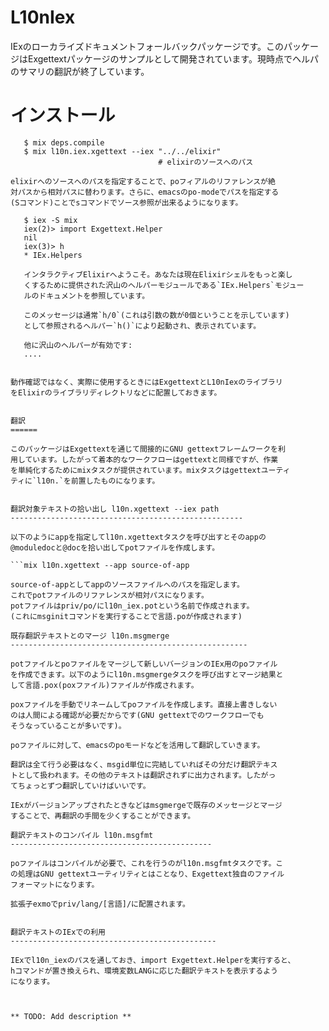 L10nIex
=======

IExのローカライズドキュメントフォールバックパッケージです。このパッケー
ジはExgettextパッケージのサンプルとして開発されています。現時点でヘルパ
のサマリの翻訳が終了しています。

インストール
============

```$ mix deps.get
   $ mix deps.compile
   $ mix l10n.iex.xgettext --iex "../../elixir" 
                                 # elixirのソースへのパス

elixirへのソースへのパスを指定することで、poフィアルのリファレンスが絶
対パスから相対パスに替わります。さらに、emacsのpo-modeでパスを指定する
(Sコマンド)ことでsコマンドでソース参照が出来るようになります。

   $ iex -S mix
   iex(2)> import Exgettext.Helper
   nil
   iex(3)> h 
   * IEx.Helpers
   
   インタラクティブElixirへようこそ。あなたは現在Elixirシェルをもっと楽し
   くするために提供された沢山のヘルパーモジュールである`IEx.Helpers`モジュー
   ルのドキュメントを参照しています。
   
   このメッセージは通常`h/0`(これは引数の数が0個ということを示しています)
   として参照されるヘルパー`h()`により起動され、表示されています。
   
   他に沢山のヘルパーが有効です:
   ....


動作確認ではなく、実際に使用するときにはExgettextとL10nIexのライブラリ
をElixirのライブラリディレクトリなどに配置しておきます。


翻訳
======

このパッケージはExgettextを通じて間接的にGNU gettextフレームワークを利
用しています。したがって着本的なワークフローはgettextと同様ですが、作業
を単純化するためにmixタスクが提供されています。mixタスクはgettextユーティ
ティに`l10n.`を前置したものになります。


翻訳対象テキストの拾い出し l10n.xgettext --iex path
----------------------------------------------------

以下のようにappを指定してl10n.xgettextタスクを呼び出すとそのappの
@moduledocと@docを拾い出してpotファイルを作成します。

```mix l10n.xgettext --app source-of-app

source-of-appとしてappのソースファイルへのパスを指定します。
これでpotファイルのリファレンスが相対パスになります。
potファイルはpriv/po/にl10n_iex.potという名前で作成されます。
(これにmsginitコマンドを実行することで言語.poが作成されます)

既存翻訳テキストとのマージ l10n.msgmerge
-----------------------------------------------------

potファイルとpoファイルをマージして新しいバージョンのIEx用のpoファイル
を作成できます。以下のようにl10n.msgmergeタスクを呼び出すとマージ結果と
して言語.pox(poxファイル)ファイルが作成されます。

poxファイルを手動でリネームしてpoファイルを作成します。直接上書きしない
のは人間による確認が必要だからです(GNU gettextでのワークフローでも
そうなっていることが多いです)。

poファイルに対して、emacsのpoモードなどを活用して翻訳していきます。

翻訳は全て行う必要はなく、msgid単位に完結していればその分だけ翻訳テキス
トとして扱われます。その他のテキストは翻訳されずに出力されます。したがっ
てちょっとずつ翻訳していけばいいです。

IExがバージョンアップされたときなどはmsgmergeで既存のメッセージとマージ
することで、再翻訳の手間を少くすることができます。

翻訳テキストのコンパイル l10n.msgfmt
---------------------------------------------

poファイルはコンパイルが必要で、これを行うのがl10n.msgfmtタスクです。こ
の処理はGNU gettextユーティリティとはことなり、Exgettext独自のファイル
フォーマットになります。

拡張子exmoでpriv/lang/[言語]/に配置されます。


翻訳テキストのIExでの利用
----------------------------------------------

IExでl10n_iexのパスを通しておき、import Exgettext.Helperを実行すると、
hコマンドが置き換えられ、環境変数LANGに応じた翻訳テキストを表示するよう
になります。


   
** TODO: Add description **
   